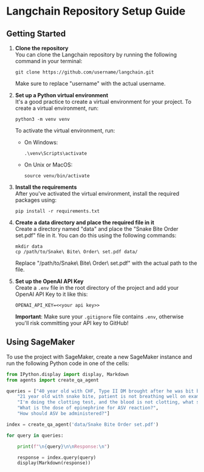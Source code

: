 
# Langchain Repository Setup Guide

## Getting Started

1. **Clone the repository**  
   You can clone the Langchain repository by running the following command in your terminal:
   ```
   git clone https://github.com/username/langchain.git
   ```
   Make sure to replace "username" with the actual username.

2. **Set up a Python virtual environment**  
   It's a good practice to create a virtual environment for your project. To create a virtual environment, run:
   ```
   python3 -m venv venv
   ```
   To activate the virtual environment, run:
   - On Windows:
     ```
     .\venv\Scripts\activate
     ```
   - On Unix or MacOS:
     ```
     source venv/bin/activate
     ```

3. **Install the requirements**  
   After you've activated the virtual environment, install the required packages using:
   ```
   pip install -r requirements.txt
   ```

4. **Create a data directory and place the required file in it**  
   Create a directory named "data" and place the "Snake Bite Order set.pdf" file in it. You can do this using the following commands:
   ```
   mkdir data
   cp /path/to/Snake\ Bite\ Order\ set.pdf data/
   ```
   Replace "/path/to/Snake\ Bite\ Order\ set.pdf" with the actual path to the file.

5. **Set up the OpenAI API Key**  
   Create a `.env` file in the root directory of the project and add your OpenAI API Key to it like this:
   ```
   OPENAI_API_KEY=<<your api key>>
   ```
   **Important**: Make sure your `.gitignore` file contains `.env`, otherwise you'll risk committing your API key to GitHub!

## Using SageMaker

To use the project with SageMaker, create a new SageMaker instance and run the following Python code in one of the cells:

```python
from IPython.display import display, Markdown
from agents import create_qa_agent

queries = ["40 year old with CHF, Type II DM brought after he was bit by Krait. Vital signs on arrival are stable. What is the initial assessment I have to do, also list labs to be done.",
    "21 year old with snake bite, patient is not breathing well on examination and has symptoms of paralysis. what are the medications to be given along with the doses?",
    "I'm doing the clotting test, and the blood is not clotting, what should I do",
    "What is the dose of epinephrine for ASV reaction?",
    "How should ASV be administered?"]

index = create_qa_agent('data/Snake Bite Order set.pdf')

for query in queries:

    print(f"\n{query}\n\nResponse:\n")

    response = index.query(query)
    display(Markdown(response))
```
